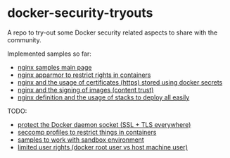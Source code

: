 # docker-security-tryouts
A repo to try-out some Docker security related aspects to share with the community.

Implemented samples so far:

* [nginx samples main page](nginx/index.md)
* [nginx apparmor to restrict rights in containers](nginx/apparmor/)
* [nginx and the usage of certificates (https) stored using docker secrets](nginx/secrets/)
* [nginx and the signing of images (content trust)](nginx/signing/)
* [nginx definition and the usage of stacks to deploy all easily](nginx/stacks/)

TODO:

* [protect the Docker daemon socket (SSL + TLS everywhere)](daemon/index.md)
* [seccomp profiles to restrict things in containers](seccomp-profiles/index.md)
* [samples to work with sandbox environment](trust-sandbox/index.md)
* [limited user rights (docker root user vs host machine user)](userspace/index.md)
